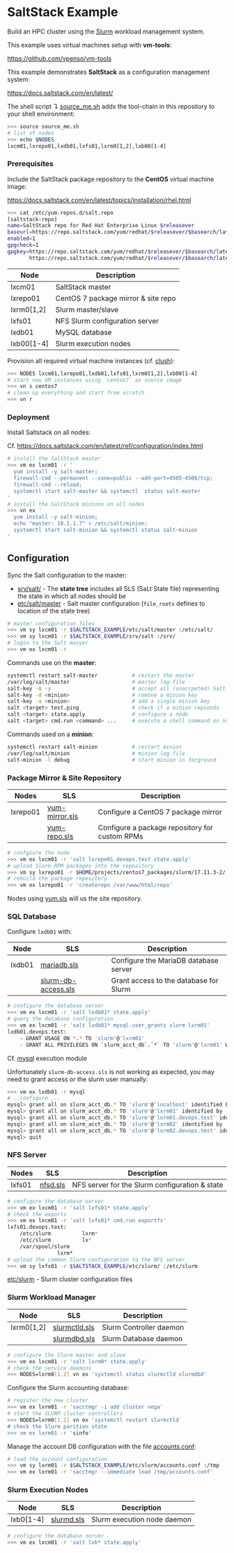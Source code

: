 # SaltStack Example

Build an HPC cluster using the [Slurm](https://slurm.schedmd.com/) workload management system.

This example uses virtual machines setup with **vm-tools**:

<https://github.com/vpenso/vm-tools>

This example demonstrates **SaltStack** as a configuration management system:

<https://docs.saltstack.com/en/latest/>

The shell script ↴ [source_me.sh](source_me.sh) adds the tool-chain in this repository to your shell environment:

```bash
>>> source source_me.sh
# list of nodes
>>> echo $NODES         
lxcm01,lxrepo01,lxdb01,lxfs01,lxrm0[1,2],lxb00[1-4]
```

### Prerequisites

Include the SaltStack package repository to the **CentOS** virtual machine image:

<https://docs.saltstack.com/en/latest/topics/installation/rhel.html>

```bash
>>> cat /etc/yum.repos.d/salt.repo
[saltstack-repo]
name=SaltStack repo for Red Hat Enterprise Linux $releasever
baseurl=https://repo.saltstack.com/yum/redhat/$releasever/$basearch/latest
enabled=1
gpgcheck=1
gpgkey=https://repo.saltstack.com/yum/redhat/$releasever/$basearch/latest/SALTSTACK-GPG-KEY.pub
       https://repo.saltstack.com/yum/redhat/$releasever/$basearch/latest/base/RPM-GPG-KEY-CentOS-7
```

Node         | Description
-------------|-------------------------------
lxcm01       | SaltStack master
lxrepo01     | CentOS 7 package mirror & site repo
lxrm0[1,2]   | Slurm master/slave
lxfs01       | NFS Slurm configuration server
lxdb01       | MySQL database
lxb00[1-4]   | Slurm execution nodes

Provision all required virtual machine instances (cf. [clush](https://github.com/vpenso/scripts/blob/master/docs/clush.md)):

```bash
>>> NODES lxcm01,lxrepo01,lxdb01,lxfs01,lxrm0[1,2],lxb00[1-4]
# start new VM instances using `centos7` as source image
>>> vn s centos7
# clean up everything and start from scratch
>>> vn r
```

### Deployment

Install Saltstack on all nodes:

Cf. <https://docs.saltstack.com/en/latest/ref/configuration/index.html>

```bash
# install the SaltStack master
>>> vm ex lxcm01 -r '
  yum install -y salt-master;
  firewall-cmd --permanent --zone=public --add-port=4505-4506/tcp;
  firewall-cmd --reload;
  systemctl start salt-master && systemctl  status salt-master
'
# install the SaltStack minions on all nodes
>>> vn ex '
  yum install -y salt-minion;
  echo "master: 10.1.1.7" > /etc/salt/minion;
  systemctl start salt-minion && systemctl status salt-minion
'
```

## Configuration

Sync the Salt configuration to the master:

* [srv/salt/](srv/salt/) - The **state tree** includes all SLS (SaLt State file) representing the state in which all nodes should be
* [etc/salt/master](etc/salt/master) - Salt master configuration (`file_roots` defines to location of the state tree)

```bash
# master configuration files
>>> vm sy lxcm01 -r $SALTSTACK_EXAMPLE/etc/salt/master :/etc/salt/
>>> vm sy lxcm01 -r $SALTSTACK_EXAMPLE/srv/salt :/srv/
# login to the Salt masyer
>>> vm ex lxcm01 -r 
```

Commands use on the **master**:

```bash
systemctl restart salt-master           # restart the master 
/var/log/salt/master                    # master log-file
salt-key -A -y                          # accept all (unaccpeted) Salt minions
salt-key -d <minion>                    # remove a minion key
salt-key -a <minion>                    # add a single minion key
salt <target> test.ping                 # check if a minion repsonds
salt <target> state.apply               # configure a node
salt <target> cmd.run <command> ...     # execute a shell command on nodes
```

Commands used on a **minion**:

```bash
systemctl restart salt-minion           # restart minion
/var/log/salt/minion                    # minion log-file
salt-minion -l debug                    # start minion in forground
```


### Package Mirror & Site Repository


|Nodes    | SLS                                       | Description                                        |
|---------|-------------------------------------------|----------------------------------------------------|
|lxrepo01 | [yum-mirror.sls](srv/salt/yum-mirror.sls) | Configure a CentOS 7 package mirror                |
|         | [yum-repo.sls](srv/salt/yum-repo.sls)     | Configure a package repository for custom RPMs     |

```bash
# confgiure the node
>>> vm ex lxcm01 -r 'salt lxrepo01.devops.test state.apply'
# upload Slurm RPM packages into the repository
>>> vm sy lxrepo01 -r $HOME/projects/centos7_packages/slurm/17.11.3-2/ :/var/www/html/repo/
# rebuild the package repository
>>> vm ex lxrepo01 -r 'createrepo /var/www/html/repo'
```

Nodes using [yum.sls](srv/salt/yum.sls) will us the site repository.

### SQL Database

Configure `lxdb01` with: 

| Node    | SLS                                      | Description                                        |
|---------|------------------------------------------|----------------------------------------------------|
| lxdb01  | [mariadb.sls](srv/salt/mariadb.sls)      | Configure the MariaDB database server              |
|         | [slurm-db-access.sls](srv/salt/slurm-db-access.sls) | Grant access to the database for Slurm  |

```bash
# configure the database server
>>> vm ex lxcm01 -r 'salt lxdb01* state.apply'
# query the database configuration
>>> vm ex lxcm01 -r 'salt lxdb01* mysql.user_grants slurm lxrm01'
lxdb01.devops.test:
    - GRANT USAGE ON *.* TO 'slurm'@'lxrm01'
    - GRANT ALL PRIVILEGES ON `slurm_acct_db`.`*` TO 'slurm'@'lxrm01' WITH GRANT OPTION
```

Cf. [mysql](https://docs.saltstack.com/en/latest/ref/modules/all/salt.modules.mysql.html) execution module

Unfortunately `slurm-db-access.sls` is not working as expected, you may need to grant access or the slurm user manually:

```bash
>>> vm ex lxdb01 -r mysql
# ..configure ...
mysql> grant all on slurm_acct_db.* TO 'slurm'@'localhost' identified by '12345678' with grant option;
mysql> grant all on slurm_acct_db.* TO 'slurm'@'lxrm01' identified by '12345678' with grant option;
mysql> grant all on slurm_acct_db.* TO 'slurm'@'lxrm01.devops.test' identified by '12345678' with grant option;
mysql> grant all on slurm_acct_db.* TO 'slurm'@'lxrm02' identified by '12345678' with grant option;
mysql> grant all on slurm_acct_db.* TO 'slurm'@'lxrm02.devops.test' identified by '12345678' with grant option;
mysql> quit
```


### NFS Server

Nodes    | SLS                                       | Description
---------|-------------------------------------------|----------------------------------------------------
lxfs01   | [nfsd.sls](srv/salt/nfsd.sls)             | NFS server for the Slurm configuration & state

```bash
# configure the database server
>>> vm ex lxcm01 -r 'salt lxfs01* state.apply'
# check the exports
>>> vm ex lxcm01 -r 'salt lxfs01* cmd.run exportfs'
lxfs01.devops.test:
    /etc/slurm          lxrm*
    /etc/slurm          lx*
    /var/spool/slurm
                lxrm*
# upload the common Slurm configuration to the NFS server
>>> vm sy lxfs01 -r $SALTSTACK_EXAMPLE/etc/slurm/ :/etc/slurm
```

[etc/slurm](etc/slurm) - Slurm cluster configuration files 

### Slurm Workload Manager

| Node       | SLS                                      | Description                                        |
|------------|------------------------------------------|----------------------------------------------------|
| lxrm0[1,2] | [slurmctld.sls](srv/salt/slurmctld.sls)  | Slurm Controller daemon                            |
|            | [slurmdbd.sls](srv/salt/slurmdbd.sls)    | Slurm Database daemon                              |

```bash
# configure the Slurm master and slave 
>>> vm ex lxcm01 -r 'salt lxrm0* state.apply'
# check the service daemons
>>> NODES=lxrm0[1,2] vn ex 'systemctl status slurmctld slurmdbd'
```

Configure the Slurm accounting database:

```bash
# register the new cluster
>>> vm ex lxrm01 -r 'sacctmgr -i add cluster vega'
# start the SLURM cluster controllers
>>> NODES=lxrm0[1,2] vn ex 'systemctl restart slurmctld`
# check the Slurm parition state
>>> vm ex lxrm01 -r 'sinfo'
```

Manage the account DB configuration with the file [accounts.conf](etc/slurm/accounts.conf):

```bash
# load the account configuration
>>> vm sy lxrm01 -r $SALTSTACK_EXAMPLE/etc/slurm/accounts.conf :/tmp
>>> vm ex lxrm01 -r 'sacctmgr --immediate load /tmp/accounts.conf'
```

### Slurm Execution Nodes

| Node       | SLS                                      | Description                                        |
|------------|------------------------------------------|----------------------------------------------------|
| lxb0[1-4]  | [slurmd.sls](srv/salt/slurmd.sls)        | Slurm execution node daemon                        |

```bash
# configure the database server
>>> vm ex lxcm01 -r 'salt lxb* state.apply'
```
